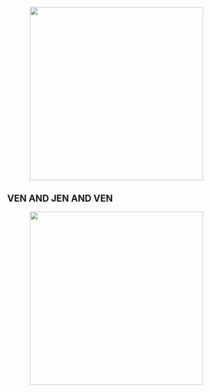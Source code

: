 <p align="center"><a href="https://laravel.com" target="_blank"><img src="https://media.discordapp.net/attachments/862540951792779305/893337598708310066/Alven_x_Friends_Mesa_de_trabajo_1.png?width=676&height=676" width="400"></a></p>

## VEN AND JEN AND VEN
<p align="center"><a href="https://laravel.com" target="_blank"><img src="https://cdn.discordapp.com/attachments/893514697805033552/893514980555640862/241782051_237033915054050_4622956928120601992_n.png" width="400"></a></p>
